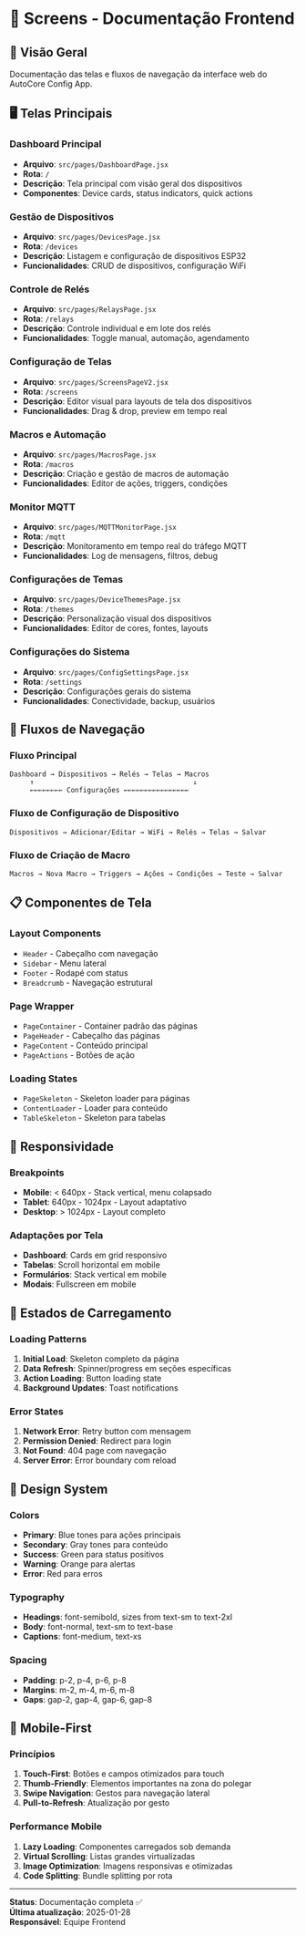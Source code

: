 # 📱 Screens - Documentação Frontend

## 🎯 Visão Geral
Documentação das telas e fluxos de navegação da interface web do AutoCore Config App.

## 🖥️ Telas Principais

### Dashboard Principal
- **Arquivo**: `src/pages/DashboardPage.jsx`
- **Rota**: `/`
- **Descrição**: Tela principal com visão geral dos dispositivos
- **Componentes**: Device cards, status indicators, quick actions

### Gestão de Dispositivos
- **Arquivo**: `src/pages/DevicesPage.jsx`
- **Rota**: `/devices`
- **Descrição**: Listagem e configuração de dispositivos ESP32
- **Funcionalidades**: CRUD de dispositivos, configuração WiFi

### Controle de Relés
- **Arquivo**: `src/pages/RelaysPage.jsx`
- **Rota**: `/relays`
- **Descrição**: Controle individual e em lote dos relés
- **Funcionalidades**: Toggle manual, automação, agendamento

### Configuração de Telas
- **Arquivo**: `src/pages/ScreensPageV2.jsx`
- **Rota**: `/screens`
- **Descrição**: Editor visual para layouts de tela dos dispositivos
- **Funcionalidades**: Drag & drop, preview em tempo real

### Macros e Automação
- **Arquivo**: `src/pages/MacrosPage.jsx`
- **Rota**: `/macros`
- **Descrição**: Criação e gestão de macros de automação
- **Funcionalidades**: Editor de ações, triggers, condições

### Monitor MQTT
- **Arquivo**: `src/pages/MQTTMonitorPage.jsx`
- **Rota**: `/mqtt`
- **Descrição**: Monitoramento em tempo real do tráfego MQTT
- **Funcionalidades**: Log de mensagens, filtros, debug

### Configurações de Temas
- **Arquivo**: `src/pages/DeviceThemesPage.jsx`
- **Rota**: `/themes`
- **Descrição**: Personalização visual dos dispositivos
- **Funcionalidades**: Editor de cores, fontes, layouts

### Configurações do Sistema
- **Arquivo**: `src/pages/ConfigSettingsPage.jsx`
- **Rota**: `/settings`
- **Descrição**: Configurações gerais do sistema
- **Funcionalidades**: Conectividade, backup, usuários

## 🎨 Fluxos de Navegação

### Fluxo Principal
```
Dashboard → Dispositivos → Relés → Telas → Macros
     ↑                                       ↓
     ←←←←←←←← Configurações ←←←←←←←←←←←←←←←←
```

### Fluxo de Configuração de Dispositivo
```
Dispositivos → Adicionar/Editar → WiFi → Relés → Telas → Salvar
```

### Fluxo de Criação de Macro
```
Macros → Nova Macro → Triggers → Ações → Condições → Teste → Salvar
```

## 📋 Componentes de Tela

### Layout Components
- `Header` - Cabeçalho com navegação
- `Sidebar` - Menu lateral
- `Footer` - Rodapé com status
- `Breadcrumb` - Navegação estrutural

### Page Wrapper
- `PageContainer` - Container padrão das páginas
- `PageHeader` - Cabeçalho das páginas
- `PageContent` - Conteúdo principal
- `PageActions` - Botões de ação

### Loading States
- `PageSkeleton` - Skeleton loader para páginas
- `ContentLoader` - Loader para conteúdo
- `TableSkeleton` - Skeleton para tabelas

## 🎯 Responsividade

### Breakpoints
- **Mobile**: < 640px - Stack vertical, menu colapsado
- **Tablet**: 640px - 1024px - Layout adaptativo
- **Desktop**: > 1024px - Layout completo

### Adaptações por Tela
- **Dashboard**: Cards em grid responsivo
- **Tabelas**: Scroll horizontal em mobile
- **Formulários**: Stack vertical em mobile
- **Modais**: Fullscreen em mobile

## 🔄 Estados de Carregamento

### Loading Patterns
1. **Initial Load**: Skeleton completo da página
2. **Data Refresh**: Spinner/progress em seções específicas
3. **Action Loading**: Button loading state
4. **Background Updates**: Toast notifications

### Error States
1. **Network Error**: Retry button com mensagem
2. **Permission Denied**: Redirect para login
3. **Not Found**: 404 page com navegação
4. **Server Error**: Error boundary com reload

## 🎨 Design System

### Colors
- **Primary**: Blue tones para ações principais
- **Secondary**: Gray tones para conteúdo
- **Success**: Green para status positivos
- **Warning**: Orange para alertas
- **Error**: Red para erros

### Typography
- **Headings**: font-semibold, sizes from text-sm to text-2xl
- **Body**: font-normal, text-sm to text-base
- **Captions**: font-medium, text-xs

### Spacing
- **Padding**: p-2, p-4, p-6, p-8
- **Margins**: m-2, m-4, m-6, m-8
- **Gaps**: gap-2, gap-4, gap-6, gap-8

## 📱 Mobile-First

### Princípios
1. **Touch-First**: Botões e campos otimizados para touch
2. **Thumb-Friendly**: Elementos importantes na zona do polegar
3. **Swipe Navigation**: Gestos para navegação lateral
4. **Pull-to-Refresh**: Atualização por gesto

### Performance Mobile
1. **Lazy Loading**: Componentes carregados sob demanda
2. **Virtual Scrolling**: Listas grandes virtualizadas
3. **Image Optimization**: Imagens responsivas e otimizadas
4. **Code Splitting**: Bundle splitting por rota

---

**Status**: Documentação completa ✅  
**Última atualização**: 2025-01-28  
**Responsável**: Equipe Frontend